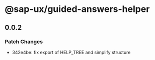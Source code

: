 # @sap-ux/guided-answers-helper

## 0.0.2

### Patch Changes

-   342e4be: fix export of HELP_TREE and simplify structure
